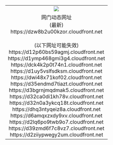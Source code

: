 ﻿<table>
  <tr></tr>
  <tr><td colspan=2 align=center><img src="https://dzw8b2u00kzor.cloudfront.net/Up/oGate.jpg" /></td></tr>
  <tr><td colspan=2 align=center>网门动态网址<br/>(最新)
<br>https://dzw8b2u00kzor.cloudfront.net
<br/><br/>(以下网址可能失效)
<br>https://d12p60bs59agmj.cloudfront.net
<br>https://d1ymp468gmi3g4.cloudfront.net
<br>https://dck4k2p0t74n1.cloudfront.net
<br>https://d1uy5vslfsdksm.cloudfront.net
<br>https://dwi48x71kof02.cloudfront.net
<br>https://d35endmd7tiazt.cloudfront.net
<br>https://d3bgrnjmqdmak5.cloudfront.net
<br>https://d32ca0di1kh78v.cloudfront.net
<br>https://d32n0a3ykcq18t.cloudfront.net
<br>https://dhq3ntyqeiz8a.cloudfront.net
<br>https://d6amqxzxdy9xv.cloudfront.net
<br>https://d2lq6po9twb9o7.cloudfront.net
<br>https://d39zmd6f7c8vz7.cloudfront.net
<br>https://d2ziiypwegy2um.cloudfront.net
    </td>
  </tr>
</table>
